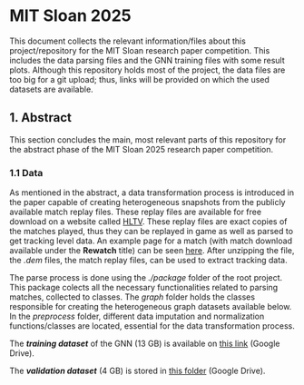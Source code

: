 # MIT Sloan 2025

This document collects the relevant information/files about this project/repository for the MIT Sloan research paper competition. This includes the data parsing files and the GNN training files with some result plots. Although this repository holds most of the project, the data files are too big for a git upload; thus, links will be provided on which the used datasets are available.

## 1. Abstract

This section concludes the main, most relevant parts of this repository for the abstract phase of the MIT Sloan 2025 research paper competition.

### 1.1 Data

As mentioned in the abstract, a data transformation process is introduced in the paper capable of creating heterogeneous snapshots from the publicly available match replay files. These replay files are available for free download on a website called [HLTV](https://www.hltv.org/). These replay files are exact copies of the matches played, thus they can be replayed in game as well as parsed to get tracking level data. An example page for a match (with match download available under the **Rewatch** title) can be seen [here](https://www.hltv.org/matches/2375777/g2-vs-natus-vincere-blast-premier-fall-final-2024). After unzipping the file, the *.dem* files, the match replay files, can be used to extract tracking data.

The parse process is done using the *./package* folder of the root project. This package colects all the necessary functionalities related to parsing matches, collected to classes. The *graph* folder holds the classes responsible for creating the heterogeneous graph datasets available below. In the *preprocess* folder, different data imputation and normalization functions/classes are located, essential for the data transformation process.

The ***training dataset*** of the GNN (13 GB) is available on [this link](https://drive.google.com/drive/folders/1KeuvyCsqKCSFk6k9k1jQiHVtNR0kK5sq?usp=drive_link) (Google Drive).

The ***validation dataset*** (4 GB) is stored in [this folder](https://drive.google.com/drive/folders/1BQnRP2xySBx3kPGt0nLLJmfhODJGl6Tr?usp=drive_link) (Google Drive).

